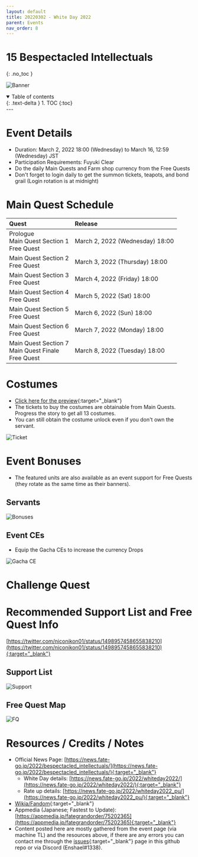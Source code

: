 ```yaml
---
layout: default
title: 20220302 - White Day 2022
parent: Events
nav_order: 8
---
```


# 15 Bespectacled Intellectuals
{: .no_toc }


![Banner](https://news.fate-go.jp/wp-content/uploads/2022/bespectacled_intellectuals_full_awpqa/top_banner.png)

<details open markdown="block">
  <summary>
    Table of contents
  </summary>
  {: .text-delta }
1. TOC
{:toc}
</details>
---

# Event Details
- Duration: March 2, 2022 18:00 (Wednesday) to March 16, 12:59 (Wednesday) JST
- Participation Requirements: Fuyuki Clear
- Do the daily Main Quests and Farm shop currency from the Free Quests
- Don't forget to login daily to get the summon tickets, teapots, and bond grail (Login rotation is at midnight)

# Main Quest Schedule

| Quest | Release |
| :-- | :-- |
| Prologue<br/>Main Quest Section 1<br/>Free Quest | March 2, 2022 (Wednesday) 18:00 |
| Main Quest Section 2<br/>Free Quest | March 3, 2022 (Thursday) 18:00 |
| Main Quest Section 3<br/>Free Quest | March 4, 2022 (Friday) 18:00 |
| Main Quest Section 4<br/>Free Quest | March 5, 2022 (Sat) 18:00 |
| Main Quest Section 5<br/>Free Quest | March 6, 2022 (Sun) 18:00 |
| Main Quest Section 6<br/>Free Quest | March 7, 2022 (Monday) 18:00 |
| Main Quest Section 7<br/>Main Quest Finale<br/>Free Quest | March 8, 2022 (Tuesday) 18:00 |

# Costumes
- [Click here for the preview](https://news.fate-go.jp/2022/whiteday2022_glassesdress/){:target="_blank"}
- The tickets to buy the costumes are obtainable from Main Quests. Progress the story to get all 13 costumes.
- You can still obtain the costume unlock even if you don't own the servant.

![Ticket](https://news.fate-go.jp/wp-content/uploads/2022/bespectacled_intellectuals_full_awpqa/info_image_02.png)

# Event Bonuses
- The featured units are also available as an event support for Free Quests (they rotate as the same time as their banners).

## Servants

![Bonuses](https://pbs.twimg.com/media/FM1diuHaQAIyZ7X?format=jpg&name=4096x4096)

## Event CEs
- Equip the Gacha CEs to increase the currency Drops
  
![Gacha CE](https://news.fate-go.jp/wp-content/uploads/2022/bespectacled_intellectuals_full_awpqa/info_howto_02.png)

# Challenge Quest

# Recommended Support List and Free Quest Info
[https://twitter.com/niconikon01/status/1498957458655838210](https://twitter.com/niconikon01/status/1498957458655838210){:target="_blank"}

## Support List

![Support](https://pbs.twimg.com/media/FM1djz-acAYLG1h?format=jpg&name=large)

## Free Quest Map

![FQ](https://pbs.twimg.com/media/FM1dg3NakAM47zY?format=jpg&name=4096x4096
)

# Resources / Credits / Notes

- Official News Page: [https://news.fate-go.jp/2022/bespectacled_intellectuals/](https://news.fate-go.jp/2022/bespectacled_intellectuals/){:target="_blank"}
    - White Day details: [https://news.fate-go.jp/2022/whiteday2022/](https://news.fate-go.jp/2022/whiteday2022/){:target="_blank"}
    - Rate up details: [https://news.fate-go.jp/2022/whiteday2022_pu/](https://news.fate-go.jp/2022/whiteday2022_pu/){:target="_blank"}
- [Wikia/Fandom](https://fategrandorder.fandom.com/wiki/15_Bespectacled_Intellectuals){:target="_blank"}
- Appmedia (Japanese; Fastest to Update): [https://appmedia.jp/fategrandorder/75202365](https://appmedia.jp/fategrandorder/75202365){:target="_blank"}
- Content posted here are mostly gathered from the event page (via machine TL) and the resources above, if there are any errors you can contact me through the [issues](https://github.com/r-grandorder/fgo-guides/issues){:target="_blank"} page in this github repo or via Discord (Enshael#1338).